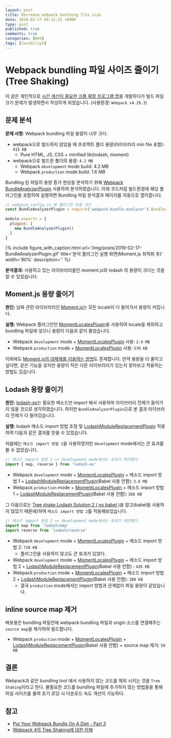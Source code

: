 ```yaml
---
layout: post
title: Decrease webpack bunlding file size
date: 2019-02-17 00:12:21 +0900
type: post
published: true
comments: true
categories: [Web]
tags: [JavaScript]
---
```


# Webpack bundling 파일 사이즈 줄이기(Tree Shaking)
이 글은 개인적으로 [시간 계산이 필요한 크롬 확장 프로그램 앱](https://github.com/jungbin-kim/Clockify-Calculator-Chrome-Extension)을 개발하다가 빌드 파일 크기 문제가 발생하면서 작성하게 되었습니다. (사용환경: `Webpack v4.29.3`)

## 문제 분석 
**문제 사항**: Webpack bundling 파일 용량이 너무 크다.
- webpack으로 빌드하지 않았을 때 프로젝트 폴더 용량(라이브러리 min file 포함): `415 KB`
  - Pure HTML, JS, CSS + minified lib(lodash, moment)
- webpack으로 빌드한 폴더의 용량: `4.2 MB`
  - Webpack `development` mode build: 4.2 MB
  - Webpack `production` mode build: 1.6 MB

Bundling 된 파일의 용량 증가 현상을 분석하기 위해 [Webpack BundleAnalyzerPlugin](https://www.npmjs.com/package/webpack-bundle-analyzer) 사용하여 분석하였습니다. 
아래 코드처럼 빌드환경에 해당 플러그인을 포함하여 실행하면 Bundling 파일 분석결과 페이지를 자동으로 열어줍니다.

```js
// webpack.config.js 에 플러그인 포함 코드
const BundleAnalyzerPlugin = require('webpack-bundle-analyzer').BundleAnalyzerPlugin;
 
module.exports = {
  plugins: [
    new BundleAnalyzerPlugin()
  ]
}
```

{% 
   include figure_with_caption.html 
   url='/img/posts/2019-02-17-BundleAnalyzerPlugin.gif' 
   title='분석 플러그인 실행 화면(Moment.js 최적화 후)'
   width='80%'
   description='' 
%}

**분석결과:** 사용하고 있는 라이브러리들인 moment.js와 lodash 의 용량이 크다는 것을 알 수 있었습니다. 

## Moment.js 용량 줄이기
**원인:** 날짜 관련 라이브러리인 [Moment.js](https://momentjs.com/)는 모든 locale이 다 들어가서 용량이 커집니다. 

**실행:** Webpack 플러그인인 [MomentLocalesPlugin](https://www.npmjs.com/package/moment-locales-webpack-plugin)을 사용하여 locale을 제외하고 bundling 파일에 넣으니 용량이 다음과 같이 줄었습니다.
- Webpack `development` mode + [MomentLocalesPlugin](https://www.npmjs.com/package/moment-locales-webpack-plugin) 사용: `2.9 MB`
- Webpack `production` mode + [MomentLocalesPlugin](https://www.npmjs.com/package/moment-locales-webpack-plugin) 사용: `570 KB`

이외에도 [Moment.js의 대체제를 이용하는 방법](https://github.com/you-dont-need/You-Dont-Need-Momentjs)도 존재합니다.
만약 용량을 더 줄이고 싶다면, 같은 기능을 갖지만 용량이 적은 다른 라이브러리가 있는지 찾아보고 적용하는 방법도 있습니다.

## Lodash 용량 줄이기
**원인:** [lodash-es](https://www.npmjs.com/package/lodash-es)는 필요한 메소드만 import 해서 사용하여 라이브러리 전체가 들어가지 않을 것으로 생각하였습니다. 
하지만 `BundleAnalyzerPlugin`으로 본 결과 라이브러리 전체가 다 들어갔습니다. 

**실행:** lodash 메소드 import 방법 조정 및 [LodashModuleReplacementPlugin](https://github.com/lodash/lodash-webpack-plugin) 적용하여 다음과 같은 결과를 얻을 수 있었습니다.

처음에는 `메소드 import 방법 1`을 사용하였지만 `development` mode에서는 큰 효과를 볼 수 없었습니디. 
```js
// 메소드 import 방법 1 => development mode에서는 효과가 미미했다.
import { map, reverse } from 'lodash-es'
```

- Webpack `development` mode + [MomentLocalesPlugin](https://www.npmjs.com/package/moment-locales-webpack-plugin) + 메소드 import 방법 1 + [LodashModuleReplacementPlugin](https://github.com/lodash/lodash-webpack-plugin)(Babel 사용 안함): `2.6 MB`
- Webpack `production` mode + [MomentLocalesPlugin](https://www.npmjs.com/package/moment-locales-webpack-plugin) + 메소드 import 방법 1 + [LodashModuleReplacementPlugin](https://github.com/lodash/lodash-webpack-plugin)(Babel 사용 안함): `388 KB`


그 다음으로는 [Tree shake Lodash Solution 2 ( no babel )](https://medium.com/@martin_hotell/tree-shake-lodash-with-webpack-jest-and-typescript-2734fa13b5cd)을 참고(babel을 사용하지 않았기 때문에)하여 `메소드 import 방법 2`를 적용해보았습니다.
```js
// 메소드 import 방법 2 => development mode에서는 효과가 대단했다.
import map from 'lodash/map'
import reverse from 'lodash/reverse'
```
- Webpack `development` mode + [MomentLocalesPlugin](https://www.npmjs.com/package/moment-locales-webpack-plugin) + 메소드 import 방법 2: `720 KB`
  + 플러그인을 사용하지 않고도 큰 효과가 있었다.
- Webpack `development` mode + [MomentLocalesPlugin](https://www.npmjs.com/package/moment-locales-webpack-plugin) + 메소드 import 방법 2 + [LodashModuleReplacementPlugin](https://github.com/lodash/lodash-webpack-plugin)(Babel 사용 안함) : `426 KB`
- Webpack `production` mode + [MomentLocalesPlugin](https://www.npmjs.com/package/moment-locales-webpack-plugin) + 메소드 import 방법 2 + [LodashModuleReplacementPlugin](https://github.com/lodash/lodash-webpack-plugin)(Babel 사용 안함): `388 KB`
  + 결국 `production` mode에서는 import 방법과 관계없이 파일 용량이 같았습니다.

## inline source map 제거
배포용은 bundling 파일안에 webpack bundling 파일과 origin 소스를 연결해주는 `source map`을 제거하여 빌드합니다.
- Webpack `production` mode + [MomentLocalesPlugin](https://www.npmjs.com/package/moment-locales-webpack-plugin) + [LodashModuleReplacementPlugin](https://github.com/lodash/lodash-webpack-plugin)(Babel 사용 안함) + source map 제거: `59 KB`


## 결론
Webpack과 같은 bundling tool 에서 사용하지 않는 코드를 제외 시키는 것을 `Tree Shaking`이라고 한다.
불필요한 코드를 bundling 파일에 추가하지 않는 방법들을 통해 파일 사이즈를 줄여 초기 로딩 시 다운로드 속도 개선이 가능하다.

## 참고
- [Put Your Webpack Bundle On A Diet - Part 3](https://www.contentful.com/blog/2017/10/27/put-your-webpack-bundle-on-a-diet-part-3/)
- [Webpack 4의 Tree Shaking에 대한 이해](http://huns.me/development/2265)